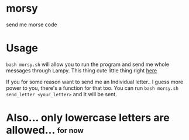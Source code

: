 # morsy
send me morse code

# Usage
`bash morsy.sh` will allow you to run the program and send me whole messages through Lampy. This thing cute little thing right [here](lampy.dangrain.top)

If you for some reason want to send me an Individual letter.. I guess more power to you, there's a function for that too.
You can run `bash morsy.sh send_letter <your_letter>` and It will be sent.

# Also... only lowercase letters are allowed... <sub><sup>for now</sup></sub>

